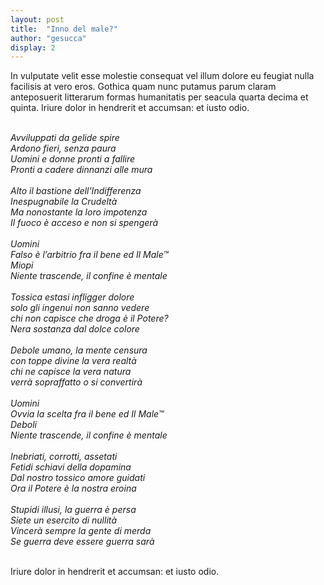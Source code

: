 ```yaml
---
layout: post
title:  "Inno del male?"
author: "gesucca"
display: 2
---
```


<!-- TODO: add initial caption and format (oh, and title and date) -->
In vulputate velit esse molestie consequat vel illum dolore eu feugiat nulla facilisis at vero eros. Gothica quam nunc putamus parum claram anteposuerit litterarum formas humanitatis per seacula quarta decima et quinta. Iriure dolor in hendrerit et accumsan: et iusto odio.

<br>

<div style="font-style: italic;" >
Avviluppati da gelide spire <br/>
Ardono fieri, senza paura <br/>
Uomini e donne pronti a fallire <br/>
Pronti a cadere dinnanzi alle mura <br/>
<br>
Alto il bastione dell'Indifferenza <br/>
Inespugnabile la Crudeltà <br/>
Ma nonostante la loro impotenza <br/>
Il fuoco è acceso e non si spengerà <br/>
<br>
Uomini <br/>
Falso è l’arbitrio fra il bene ed Il Male&trade; <br/>
Miopi <br/>
Niente trascende, il confine è mentale <br/>
<br>
Tossica estasi infligger dolore <br/>
solo gli ingenui non sanno vedere <br/>
chi non capisce che droga è il Potere? <br/>
Nera sostanza dal dolce colore <br/>
<br>
Debole umano, la mente censura <br/>
con toppe divine la vera realtà <br/>
chi ne capisce la vera natura <br/>
verrà sopraffatto o si convertirà <br/>
<br>
Uomini <br/>
Ovvia la scelta fra il bene ed Il Male&trade; <br/>
Deboli <br/>
Niente trascende, il confine è mentale <br/>
<br>
Inebriati, corrotti, assetati <br/>
Fetidi schiavi della dopamina <br/>
Dal nostro tossico amore guidati <br/>
Ora il Potere è la nostra eroina <br/>
<br>
Stupidi illusi, la guerra è persa <br/>
Siete un esercito di nullità <br/>
Vincerà sempre la gente di merda <br/>
Se guerra deve essere guerra sarà <br/>
</div>

<br>

Iriure dolor in hendrerit et accumsan: et iusto odio.